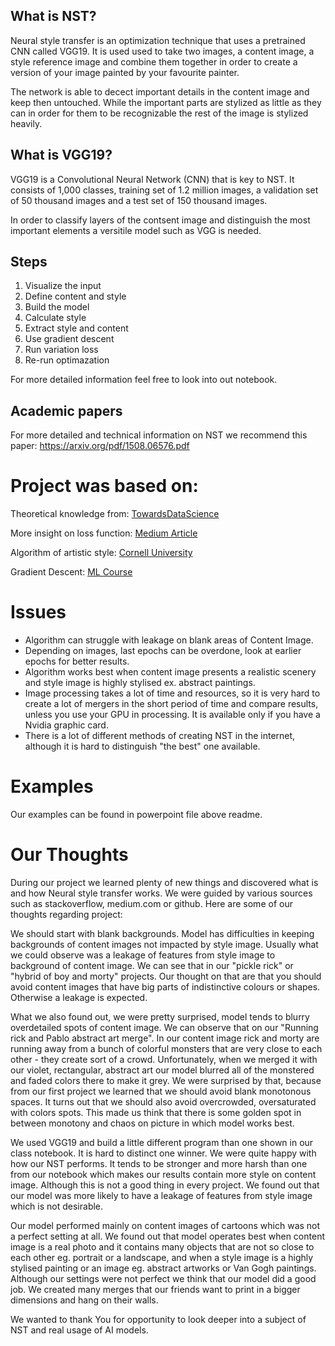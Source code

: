 
## What is NST?

Neural style transfer is an optimization technique that uses a pretrained CNN called VGG19. It is used used to take two images, a content image, a style reference image and combine them together in order to create a version of your image painted by your favourite painter.

The network is able to decect important details in the content image and keep then untouched. While the important parts are stylized as little as they can in order for them to be recognizable the rest of the image is stylized heavily.

## What is VGG19?

VGG19 is a Convolutional Neural Network (CNN) that is key to NST. It consists of 1,000 classes, training set of 1.2 million images, a validation set of 50 thousand images and a test set of 150 thousand images. 

In order to classify layers of the contsent image and distinguish the most important elements a versitile model such as VGG is needed.

## Steps

 1. Visualize the input
 2. Define content and style
 3. Build the model
 4. Calculate style
 5. Extract style and content
 6. Use gradient descent
 7. Run variation loss
 8. Re-run optimazation

For more detailed information feel free to look into out notebook.

## Academic papers

For more detailed and technical information on NST we recommend this paper:
https://arxiv.org/pdf/1508.06576.pdf

# Project was based on:

Theoretical knowledge from: [TowardsDataScience](https://towardsdatascience.com/light-on-math-machine-learning-intuitive-guide-to-neural-style-transfer-ef88e46697ee)

More insight on loss function: [Medium Article](https://medium.com/tensorflow/neural-style-transfer-creating-art-with-deep-learning-using-tf-keras-and-eager-execution-7d541ac31398)

Algorithm of artistic style: [Cornell University](https://arxiv.org/abs/1508.06576)

Gradient Descent: [ML Course](https://developers.google.com/machine-learning/crash-course/reducing-loss/gradient-descent)

# Issues

- Algorithm can struggle with leakage on blank areas of Content Image.
- Depending on images, last epochs can be overdone, look at earlier epochs for better results.
- Algorithm works best when content image presents a realistic scenery and style image is highly stylised ex. abstract paintings.
- Image processing takes a lot of time and resources, so it is very hard to create a lot of mergers in the short period of time and compare results, unless you use your GPU in processing. It is available only if you have a Nvidia graphic card.
- There is a lot of different methods of creating NST in the internet, although it is hard to distinguish "the best" one available.

# Examples
Our examples can be found in powerpoint file above readme.

# Our Thoughts

During our project we learned plenty of new things and discovered what is and how Neural style transfer works. We were guided by various sources such as stackoverflow, medium.com or github. Here are some of our thoughts regarding project:

We should start with blank backgrounds. Model has difficulties in keeping backgrounds of content images not impacted by style image. Usually what we could observe was a leakage of features from style image to background of content image. We can see that in our "pickle rick" or "hybrid of boy and morty" projects. Our thought on that are that you should avoid content images that have big parts of indistinctive colours or shapes. Otherwise a leakage is expected.

What we also found out, we were pretty surprised, model tends to blurry overdetailed spots of content image. We can observe that on our "Running rick and Pablo abstract art merge". In our content image rick and morty are running away from a bunch of colorful monsters that are very close to each other - they create sort of a crowd. Unfortunately, when we merged it with our violet, rectangular, abstract art our model blurred all of the monstered and faded colors there to make it grey. We were surprised by that, because from our first project we learned that we should avoid blank monotonous spaces. It turns out that we should also avoid overcrowded, oversaturated with colors spots. This made us think that there is some golden spot in between monotony and chaos on picture in which model works best.

We used VGG19 and build a little different program than one shown in our class notebook. It is hard to distinct one winner. We were quite happy with how our NST performs. It tends to be stronger and more harsh than one from our notebook which makes our results contain more style on content image. Although this is not a good thing in every project. We found out that our model was more likely to have a leakage of features from style image which is not desirable.

Our model performed mainly on content images of cartoons which was not a perfect setting at all. We found out that model operates best when content image is a real photo and it contains many objects that are not so close to each other eg. portrait or a landscape, and when a style image is a highly stylised painting or an image eg. abstract artworks or Van Gogh paintings. Although our settings were not perfect we think that our model did a good job. We created many merges that our friends want to print in a bigger dimensions and hang on their walls.

We wanted to thank You for opportunity to look deeper into a subject of NST and real usage of AI models.
